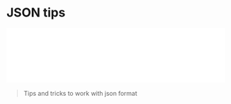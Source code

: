 # JSON tips

![Banner](./banner.svg)

> Tips and tricks to work with json format

<!-- concat-md::toc -->

